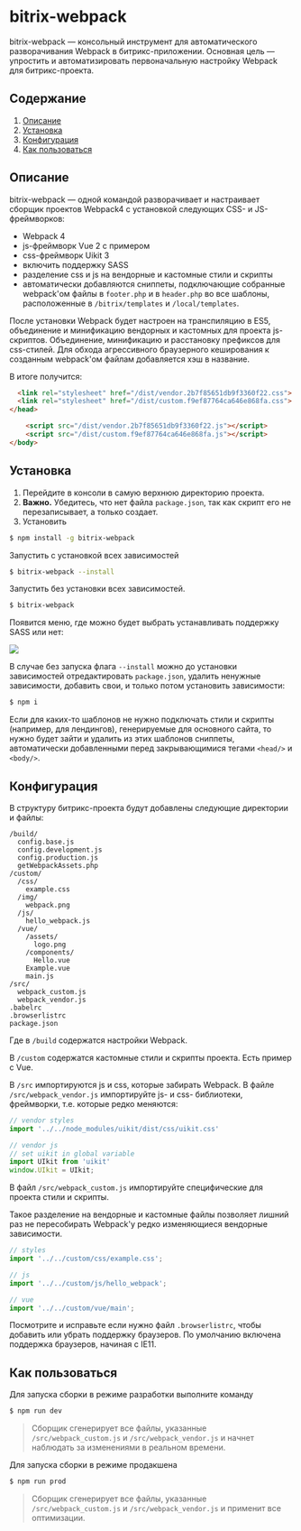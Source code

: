 # bitrix-webpack
bitrix-webpack — консольный инструмент для автоматического разворачивания Webpack в битрикс-приложении.
Основная цель — упростить и автоматизировать первоначальную настройку Webpack для битрикс-проекта.

## Содержание
1. [Описание](#introduction)
2. [Установка](#install)
3. [Конфигурация](#config)
4. [Как пользоваться](#build)

<h2 id="introduction">Описание</h2>

bitrix-webpack — одной командой разворачивает и настраивает сборщик проектов Webpack4 с установкой следующих CSS- и JS- фреймворков:

- Webpack 4
- js-фреймворк Vue 2 с примером
- css-фреймворк Uikit 3
- включить поддержку SASS
- разделение css и js на вендорные и кастомные стили и скрипты
- автоматически добавляются сниппеты, подключающие собранные webpack'ом файлы в `footer.php` и в `header.php` во все шаблоны, расположенные в `/bitrix/templates` и `/local/templates`.

После установки Webpack будет настроен на транспиляцию в ES5, объединение и минификацию вендорных и кастомных для проекта js-скриптов. Объединение, минификацию и расстановку префиксов для css-стилей. Для обхода агрессивного браузерного кеширования к созданным webpack'ом файлам добавляется хэш в название.

В итоге получится:

```html
  <link rel="stylesheet" href="/dist/vendor.2b7f85651db9f3360f22.css">
  <link rel="stylesheet" href="/dist/custom.f9ef87764ca646e868fa.css">
</head>
```

```html
    <script src="/dist/vendor.2b7f85651db9f3360f22.js"></script>
    <script src="/dist/custom.f9ef87764ca646e868fa.js"></script>
</body>
```

<h2 id="install">Установка</h2>

1. Перейдите в консоли в самую верхнюю директорию проекта.
2. **Важно.** Убедитесь, что нет файла `package.json`, так как скрипт его не перезаписывает, а только создает.
3. Установить

```bash
$ npm install -g bitrix-webpack
```

Запустить с установкой всех зависимостей
```bash
$ bitrix-webpack --install
```

Запустить без установки всех зависимостей.
```bash
$ bitrix-webpack
```

Появится меню, где можно будет выбрать устанавливать поддержку SASS или нет:

![](https://github.com/sedovdmitry/bitrix-webpack/blob/master/assets/console.png?raw=true)


В случае без запуска флага `--install` можно до установки зависимостей отредактировать `package.json`, удалить ненужные зависимости, добавить свои, и только потом установить зависимости:

```bash
$ npm i
```

Если для каких-то шаблонов не нужно подключать стили и скрипты (например, для лендингов), генерируемые для основного сайта, то нужно будет зайти и удалить из этих шаблонов сниппеты, автоматически добавленными перед закрывающимися тегами `<head/>` и `<body/>`.

<h2 id="config">Конфигурация</h2>

В структуру битрикс-проекта будут добавлены следующие директории и файлы:

```
/build/
  config.base.js
  config.development.js
  config.production.js
  getWebpackAssets.php
/custom/
  /css/
    example.css
  /img/
    webpack.png
  /js/
    hello_webpack.js
  /vue/
    /assets/
      logo.png
    /components/
      Hello.vue
    Example.vue
    main.js
/src/
  webpack_custom.js
  webpack_vendor.js
.babelrc
.browserlistrc
package.json

```

Где в `/build` содержатся настройки Webpack.

В `/custom` содержатся кастомные стили и скрипты проекта. Есть пример с Vue.

В `/src` импортируются js и css, которые забирать Webpack. В файле `/src/webpack_vendor.js` импортируйте js- и css- библиотеки, фреймворки, т.е. которые редко меняются:

```js
// vendor styles
import '../../node_modules/uikit/dist/css/uikit.css'

// vendor js
// set uikit in global variable
import UIkit from 'uikit'
window.UIkit = UIkit;
```

В файл `/src/webpack_custom.js` импортируйте специфические для проекта стили и скрипты.

Такое разделение на вендорные и кастомные файлы позволяет лишний раз не пересобирать Webpack'у редко изменяющиеся вендорные зависимости.

```js
// styles
import '../../custom/css/example.css';

// js
import '../../custom/js/hello_webpack';

// vue
import '../../custom/vue/main';
```

Посмотрите и исправьте если нужно файл `.browserlistrc`, чтобы добавить или убрать поддержку браузеров. По умолчанию включена поддержка браузеров, начиная с IE11.

<h2 id="build">Как пользоваться</h2>

Для запуска сборки в режиме разработки выполните команду
```bash
$ npm run dev
```
> Сборщик сгенерирует все файлы, указанные `/src/webpack_custom.js` и `/src/webpack_vendor.js` и начнет наблюдать за изменениями в реальном времени.

Для запуска сборки в режиме продакшена  
```bash
$ npm run prod
```
> Сборщик сгенерирует все файлы, указанные `/src/webpack_custom.js` и `/src/webpack_vendor.js` и применит все оптимизации.
